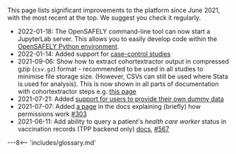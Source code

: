
This page lists significant improvements to the platform since June 2021, with the most recent at the top. We suggest you check it regularly.

* 2022-01-18: The OpenSAFELY command-line tool can now start a JupyterLab server. This allows you to easily develop code within the [OpenSAFELY Python environment](opensafely-cli.md#running-jupyterlab).
* 2022-01-14: Added support for [case-control studies](case-control-studies.md)
* 2021-09-06: Show how to extract cohortextractor output in compressed gzip (`csv.gz`) format - recommended to be used in all studies to minimise file storage size. (However, CSVs can still be used where Stata is used for analysis). This is now shown in all parts of documentation with cohortextractor steps e.g. [this page](/actions-cohortextractor/#generate_cohort)
* 2021-07-21: Added [support for users to provide their own dummy data](/study-def-expectations#providing-your-own-dummy-data)
* 2021-07-07: Added [a page](https://docs.opensafely.org/permissions) in the docs explaining (briefly) how permissions work [#303](https://github.com/opensafely/documentation/pull/303)
* 2021-06-11: Add ability to query a patient's _health care worker_ status in vaccination records (TPP backend only) [docs](https://docs.opensafely.org/study-def-variables/#cohortextractor.patients.with_healthcare_worker_flag_on_covid_vaccine_record), [#567](https://github.com/opensafely-core/cohort-extractor/pull/567)

---8<-- 'includes/glossary.md'

